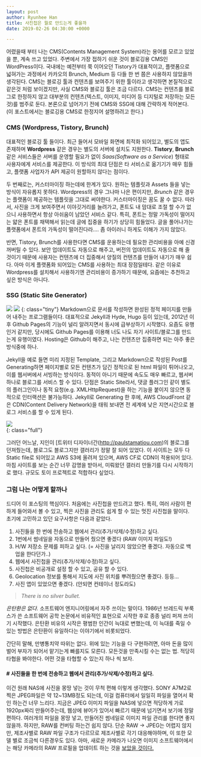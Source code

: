 ```yaml
---
layout: post
author: Ryunhee Han
title: 사진첩은 뭘로 만드는게 좋을까
date: 2019-02-26 04:30:00 +0000

---
```

어렸을때 부터 나는 CMS(Contents Management System)라는 용어를 모르고 있었을 뿐, 계속 쓰고 있었다. 주변에서 가장 접하기 쉬운 것이 블로깅용 CMS인 WordPress이다. 국내에는 예전부터 쭉 이어오던 Tistory가 대표적이고, 플랫폼으로 넓혀가는 과정에서 카카오의 Brunch, Medium 등 다들 한 번 쯤은 사용하지 않았을까 생각된다. CMS는 블로깅 툴과 컨텐츠를 보여주기 위한 툴이라고 생각하면 본질적으로 같은것 처럼 보이겠지만, 사실 CMS와 블로깅 툴은 조금 다르다. CMS는 컨텐츠를 블로그로 한정하지 않고 대부분의 컨텐츠(텍스트, 이미지, 미디어 등 디지털로 저장하는 모든 것)를 범주로 둔다. 본론으로 넘어가기 전에 CMS와 SSG에 대해 간략하게 적어본다. (이 포스트에서는 블로깅용 CMS로 한정지어 설명하려고 한다.)

### CMS (Wordpress, Tistory, Brunch)

대표적인 블로깅 툴 들이다. 최근 들어서 모바일 화면에 최적화 되어있고, 별도의 앱도 존재하며 **Wordpress** 같은 경우는 별도의 서버에 설치도 지원한다. **Tistory**, **Brunch**같은 서비스들은 서버를 운영할 필요가 없이 _Saas(Software as a Service_) 형태로 사용자에게 서비스를 제공한다. 이 방식의 최대 단점은 타 서비스로 옮기기가 매우 힘들고, 플랫폼 사업자가 API 제공이 원할하지 않다는 점이다.

두 번째로는, 커스터마이징 하는데에 한계가 있다. 원하는 템플릿과 Assets 들을 넣는 방식이 자유롭지 못하다. Wordpress의 경우 그나마 나은 편이지만, _Brunch_ 같은 경우는 플랫폼이 제공하는 템플릿을 그대로 써야한다. 커스터마이징은 꿈도 꿀 수 없다. 따라서, 사진을 크게 보여주면서 이야깃거리를 늘려가고, 폰트도 내 맘대로 조절 할 수가 없으니 사용하면서 항상 아쉬움이 남았던 서비스 같다. 특히, 폰트는 정말 가독성이 떨어지는 얇은 폰트를 채택해서 읽는데 글에 집중을 하기가 상당히 힘들었다. 글을 풀어나가는 플랫폼에서 폰트의 가독성이 떨어진다라.... 좀 아이러니 하게도 이해가 가지 않았다.

반면, Tistory, Brunch를 사용한다면 CMS를 운용하는데 필요한 관리비용을 아예 신경 꺼버릴 수 있다. 보안 업데이트도 자동으로 해주고, 버전의 업데이트도 자동으로 해 줄 것이기 때문에 사용자는 컨텐츠에 더 집중해서 양질의 컨텐츠를 만들어 내기가 매우 쉽다. 아마 이게 플랫폼화 되어있는 CMS를 사용하는 최대 장점일테다. 같은 이유로 Wordpress를 설치해서 사용하기엔 관리비용이 증가하기 때문에, 요즘에는 추천하고 싶은 방식은 아니다.

### SSG (Static Site Generator)

![](https://jekyllrb.com/img/logo-2x.png)
![](https://d33wubrfki0l68.cloudfront.net/30790d6888bd8af863fb2b5c33a7f337cdbda243/4e867/images/hugo-logo-wide.svg)
{: class="tiny"}
Markdown으로 문서를 작성하면 완성된 정적 페이지를 만들어 내주는 프로그램들이다. 대표적으로 Jekyll과 Hyde, Hugo 등이 있는데, 2012년 이후 Github Pages의 기능이 널리 알려지면서 동시에 급부상하기 시작했다. 요즘도 유행인거 같지만, 당시에도 Github Pages를 이용해 너도 나도 자기 사이트/블로그를 만드는게 유행이였다. Hosting은 Github이 해주고, 나는 컨텐츠만 집중하면 되는 아주 좋은 방식중에 하나.

Jekyll을 예로 들면 미리 지정된 Template, 그리고 Markdown으로 작성된 Post를 Generating하면 페이지별로 모든 컨텐츠가 담긴 정적으로 된 html 파일이 튀어나오고, 이를 웹서버에서 서빙하는 방식이다. 동적이 아니기 때문에 속도도 매우 빠르고, 웹서버 하나로 블로그를 서비스 할 수 있다. 단점은 Static Site라서, 댓글 플러그인 같이 별도의 플러그인이나 동적 요청(e.g. XMLHttpRequest)을 하는 기능을 붙이지 않으면 동적으로 인터랙션은 불가능하다. Jekyll로 Generating 한 후에, AWS CloudFront 같은 CDN(Content Delivery Network)을 태워 보내면 전 세계에 낮은 지연시간으로 블로그 서비스를 할 수 있게 된다.

![](https://farm8.staticflickr.com/7850/47198855342_2150f53a36_o.jpg)  
{: class="full"}

그러던 어느날, 지인이 \[트위터 디자이너간(http://paulstamatiou.com)의 블로그를 던져줬는데, 블로그도 블로그지만 갤러리가 정말 잘 되어 있었다. 이 사이트는 모두 다 Static file로 되어있고 AWS S3에 올려져 있으며, AWS CF로 CDN이 적용되어 있다. 마침 사이트를 보는 순간 너무 감명을 받아서, 미뤄왔던 갤러리 만들기를 다시 시작하기로 했다. 규모도 토이 프로젝트로 적합하다 싶었다.

### 그럼 나는 어떻게 할까나

드디어 이 포스팅의 핵심이다. 처음에는 사진첩을 만드려고 했다. 특히, 여러 사람이 편하게 들어와서 볼 수 있고, 찍은 사진을 관리도 쉽게 할 수 있는 멋진 사진첩을 말이다. 초기에 고민하고 있던 요구사항은 다음과 같았다.

1. 사진들을 한 번에 전송하고 웹에서 관리(추가/삭제/수정)하고 싶다.
2. 1번에서 썸네일을 자동으로 만들어 줬으면 좋겠다 (RAW 이미지 파일도!)
3. H/W 저장소 문제를 피하고 싶다. (= 사진을 날리지 않았으면 좋겠다. 자동으로 백업을 한다던가..)
4. 웹에서 사진첩을 관리(추가/삭제/수정)하고 싶다.
5. 사진첩은 비공개로 설정 할 수 있고, 공유 할 수 있다.
6. Geolocation 정보를 통해서 지도에 사진 위치를 뿌려줬으면 좋겠다. 등등...
7. 사진 앱이 있었으면 좋겠다. (안되면 컨테이너 정도라도)

> _There is no silver bullet._

_은탄환은 없다._ 소프트웨어 엔지니어링에서 자주 쓰이는 말이다. 1986년 브레드릭 부룩스가 쓴 소프트웨어 공학 논문에서 비유적인 표현으로 시작한 후로 종종 널리 퍼져 쓰이기 시작했다. 은탄환 비유의 시작은 평범한 인간이 늑대로 변했는데, 이 늑대를 죽일 수 있는 방법은 은탄환이 유일하다는 이야기에서 비롯되었다.

간단히 말해, 만병통치약 따위는 없다. 위에 있는 기능을 다 구현하려면, 아마 돈을 많이 벌어 부자가 되어서 맡기는게 빠를지도 모른다. 모든것을 만족시킬 수는 없는 법. 적당히 타협을 봐야한다. 어떤 것을 타협할 수 있는지 하나 씩 보자.

#### # 사진들을 한 번에 전송하고 웹에서 관리(추가/삭제/수정)하고 싶다.

이건 원래 NAS에 사진을 몽땅 넣는 것이 무척 편해 이렇게 생각했다. SONY A7M2로 찍은 JPEG파일은 약 12\~13MB정도 되는데, 이걸 컴퓨터에서 일일히 파일을 열어서 확인 하는건 너무 느리다. 지금은 JPEG 이미지 파일을 NAS에 넣으면 적당하게 가로 1920px짜리 만들어주는데, 웹상에 뷰어가 있어서 빠르기 때문에 넘기면서 보기에 정말 편하다. 여러개의 파일을 몽땅 넣고, 만들어진 썸네일로 이미지 파일 관리를 한다면 좋지 않을까. 하지만, RAW를 컨버팅 하는건 쉽지 않다. 단순 RAW -> JPEG는 어렵지 않지만, 제조사별로 RAW 파일 구조가 다르므로 제조사별로 각기 대응해야하며, 이 또한 모델 별로 조금씩 다른경우도 있다. 아마, 새로운 카메라가 나오면 이미지 소프트웨어에서는 해당 카메라의 RAW 프로필을 업데이트 하는 것을 [보았을 것이다.](https://camerajabber.com/adobe-updates-camera-raw-lightroom-classic/)